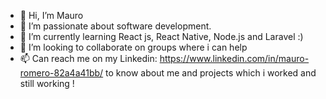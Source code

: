 - 👋 Hi, I’m Mauro
- 👀 I’m passionate about software development.
- 🌱 I’m currently learning React js, React Native, Node.js and Laravel :)
- 💞️ I’m looking to collaborate on groups where i can help 
- 📫 Can reach me on my Linkedin: https://www.linkedin.com/in/mauro-romero-82a4a41bb/ to know about me and projects which i worked and still working !
